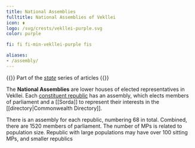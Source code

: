 ```yaml
---
title: National Assemblies
fulltitle: National Assemblies of Vekllei
icon: ⚱️
logo: /svg/crests/vekllei-purple.svg
color: purple

fi: fi fi-min-vekllei-purple fis

aliases:
- /assembly/
---
```

{{<note series>}}
 Part of the *[state](/state/)* series of articles
{{</note>}}

The <span class="fi fi-min-vekllei-purple fis"></span> **National Assemblies** are lower houses of elected representatives in Vekllei. Each [constituent republic](/republics/) has an assembly, which elects members of parliament and a [[Sorda]] to represent their interests in the [[directory|Commonwealth Directory]].

There is an assembly for each republic, numbering 68 in total. Combined, there are 1520 members of parliament. The number of MPs is related to population size. Republic with large populations may have over 100 sitting MPs, and smaller republics

